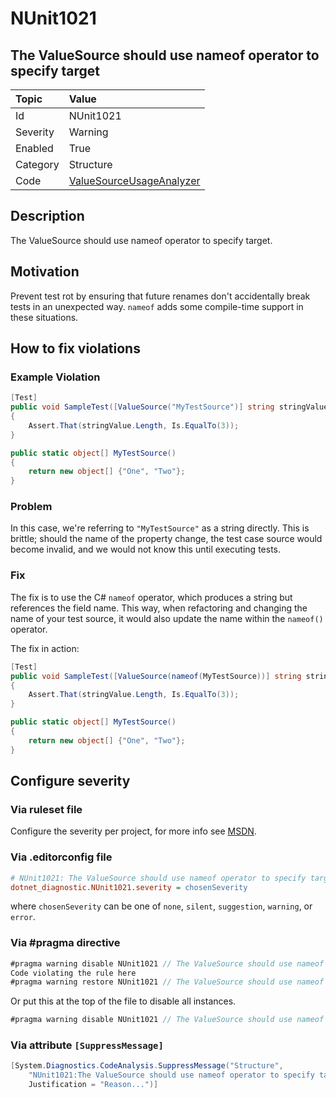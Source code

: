 # NUnit1021

## The ValueSource should use nameof operator to specify target

| Topic    | Value
| :--      | :--
| Id       | NUnit1021
| Severity | Warning
| Enabled  | True
| Category | Structure
| Code     | [ValueSourceUsageAnalyzer](https://github.com/nunit/nunit.analyzers/blob/master/src/nunit.analyzers/ValueSourceUsage/ValueSourceUsageAnalyzer.cs)

## Description

The ValueSource should use nameof operator to specify target.

## Motivation

Prevent test rot by ensuring that future renames don't accidentally break tests in an unexpected way. `nameof` adds some compile-time support in these situations.

## How to fix violations

### Example Violation

```csharp
[Test]
public void SampleTest([ValueSource("MyTestSource")] string stringValue)
{
    Assert.That(stringValue.Length, Is.EqualTo(3));
}

public static object[] MyTestSource()
{
    return new object[] {"One", "Two"};
}
```

### Problem

In this case, we're referring to `"MyTestSource"` as a string directly. This is brittle; should the name of the property change, the test case source would become invalid, and we would not know this until executing tests.

### Fix

The fix is to use the C# `nameof` operator, which produces a string but references the field name. This way, when refactoring and changing the name of your test source, it would also update the name within the `nameof()` operator.

The fix in action:

```csharp
[Test]
public void SampleTest([ValueSource(nameof(MyTestSource))] string stringValue)
{
    Assert.That(stringValue.Length, Is.EqualTo(3));
}

public static object[] MyTestSource()
{
    return new object[] {"One", "Two"};
}
```

<!-- start generated config severity -->
## Configure severity

### Via ruleset file

Configure the severity per project, for more info see [MSDN](https://learn.microsoft.com/en-us/visualstudio/code-quality/using-rule-sets-to-group-code-analysis-rules?view=vs-2022).

### Via .editorconfig file

```ini
# NUnit1021: The ValueSource should use nameof operator to specify target
dotnet_diagnostic.NUnit1021.severity = chosenSeverity
```

where `chosenSeverity` can be one of `none`, `silent`, `suggestion`, `warning`, or `error`.

### Via #pragma directive

```csharp
#pragma warning disable NUnit1021 // The ValueSource should use nameof operator to specify target
Code violating the rule here
#pragma warning restore NUnit1021 // The ValueSource should use nameof operator to specify target
```

Or put this at the top of the file to disable all instances.

```csharp
#pragma warning disable NUnit1021 // The ValueSource should use nameof operator to specify target
```

### Via attribute `[SuppressMessage]`

```csharp
[System.Diagnostics.CodeAnalysis.SuppressMessage("Structure",
    "NUnit1021:The ValueSource should use nameof operator to specify target",
    Justification = "Reason...")]
```
<!-- end generated config severity -->
